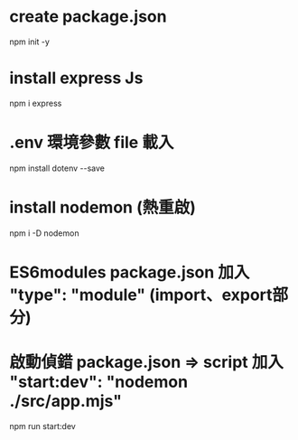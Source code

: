 # create package.json
npm init -y

# install express Js
npm i express  

# .env 環境參數 file 載入
npm install dotenv --save

# install nodemon (熱重啟)
npm i -D nodemon

# ES6modules package.json 加入 "type": "module" (import、export部分)

# 啟動偵錯 package.json => script 加入 "start:dev": "nodemon ./src/app.mjs"
npm run start:dev 